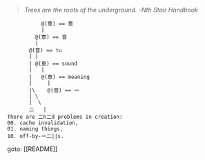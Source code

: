 > _Trees are the roots of the underground._
 _-Nth Stair Handbook_

```
           @(意) == 意
           |
         @(意) == 音
         |
       @(音) == tu
       | |
       | @(意) == sound
       |   |
       |   @(意) == meaning
       |     |
       |\    @(音) == 一
       | \
       |  \
       二   |
There are 二h二d problems in creation:
00. cache invalidation,
01. naming things,
10. off-by-一二||s.
```

goto: [[README]]
